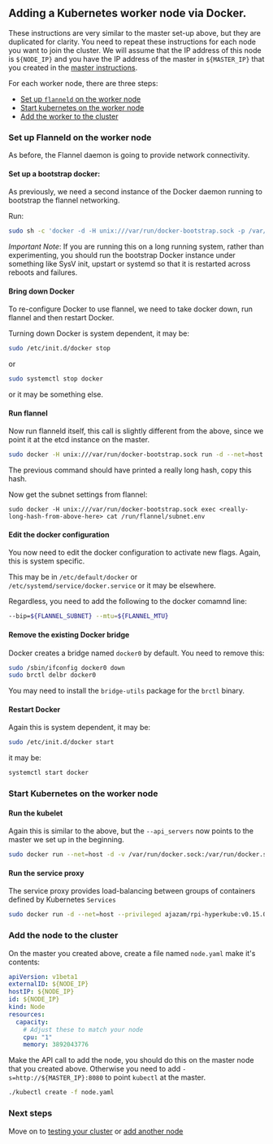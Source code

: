 ## Adding a Kubernetes worker node via Docker.

These instructions are very similar to the master set-up above, but they are duplicated for clarity.
You need to repeat these instructions for each node you want to join the cluster.
We will assume that the IP address of this node is ```${NODE_IP}``` and you have the IP address of the master in ```${MASTER_IP}``` that you created in the [master instructions](master.md).

For each worker node, there are three steps:
   * [Set up ```flanneld``` on the worker node](#set-up-flanneld-on-the-worker-node)
   * [Start kubernetes on the worker node](#start-kubernetes-on-the-worker-node)
   * [Add the worker to the cluster](#add-the-node-to-the-cluster)

### Set up Flanneld on the worker node
As before, the Flannel daemon is going to provide network connectivity.

#### Set up a bootstrap docker:
As previously, we need a second instance of the Docker daemon running to bootstrap the flannel networking.

Run:
```sh
sudo sh -c 'docker -d -H unix:///var/run/docker-bootstrap.sock -p /var/run/docker-bootstrap.pid --iptables=false --ip-masq=false --bridge=none --graph=/var/lib/docker-bootstrap 2> /var/log/docker-bootstrap.log 1> /dev/null &'
```

_Important Note_:
If you are running this on a long running system, rather than experimenting, you should run the bootstrap Docker instance under something like SysV init, upstart or systemd so that it is restarted
across reboots and failures.

#### Bring down Docker
To re-configure Docker to use flannel, we need to take docker down, run flannel and then restart Docker.

Turning down Docker is system dependent, it may be:

```sh
sudo /etc/init.d/docker stop
```

or

```sh
sudo systemctl stop docker
```

or it may be something else.

#### Run flannel

Now run flanneld itself, this call is slightly different from the above, since we point it at the etcd instance on the master.
```sh
sudo docker -H unix:///var/run/docker-bootstrap.sock run -d --net=host --privileged -v /dev/net:/dev/net ajazam/rpi-flannel:0.3.0 /opt/bin/flanneld --etcd-endpoints=http://${MASTER_IP}:4001
```

The previous command should have printed a really long hash, copy this hash.

Now get the subnet settings from flannel:
```
sudo docker -H unix:///var/run/docker-bootstrap.sock exec <really-long-hash-from-above-here> cat /run/flannel/subnet.env
```


#### Edit the docker configuration
You now need to edit the docker configuration to activate new flags.  Again, this is system specific.

This may be in ```/etc/default/docker``` or ```/etc/systemd/service/docker.service``` or it may be elsewhere.

Regardless, you need to add the following to the docker comamnd line:
```sh
--bip=${FLANNEL_SUBNET} --mtu=${FLANNEL_MTU}
```

#### Remove the existing Docker bridge
Docker creates a bridge named ```docker0``` by default.  You need to remove this:

```sh
sudo /sbin/ifconfig docker0 down
sudo brctl delbr docker0
```

You may need to install the ```bridge-utils``` package for the ```brctl``` binary.

#### Restart Docker
Again this is system dependent, it may be:

```sh
sudo /etc/init.d/docker start
```

it may be:
```sh
systemctl start docker
```

### Start Kubernetes on the worker node
#### Run the kubelet
Again this is similar to the above, but the ```--api_servers``` now points to the master we set up in the beginning.

```sh
sudo docker run --net=host -d -v /var/run/docker.sock:/var/run/docker.sock  ajazam/hyperkube:v0.15.0 /hyperkube kubelet --api_servers=http://${MASTER_IP}:8080 --v=2 --address=0.0.0.0 --enable_server --hostname_override=$(hostname -i)
```

#### Run the service proxy
The service proxy provides load-balancing between groups of containers defined by Kubernetes ```Services```

```sh
sudo docker run -d --net=host --privileged ajazam/rpi-hyperkube:v0.15.0 /hyperkube proxy --master=http://${MASTER_IP}:8080 --v=2
```


### Add the node to the cluster

On the master you created above, create a file named ```node.yaml``` make it's contents:

```yaml
apiVersion: v1beta1
externalID: ${NODE_IP}
hostIP: ${NODE_IP}
id: ${NODE_IP}
kind: Node
resources:
  capacity:
    # Adjust these to match your node
    cpu: "1"
    memory: 3892043776
```

Make the API call to add the node, you should do this on the master node that you created above.  Otherwise you need to add ```-s=http://${MASTER_IP}:8080``` to point ```kubectl``` at the master.

```sh
./kubectl create -f node.yaml
```

### Next steps

Move on to [testing your cluster](testing.md) or [add another node](#adding-a-kubernetes-worker-node-via-docker)
